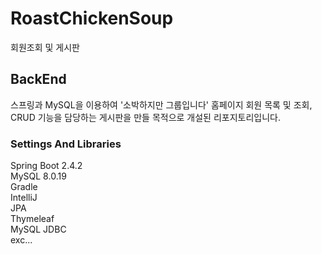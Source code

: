 # RoastChickenSoup
회원조회 및 게시판

## BackEnd
스프링과 MySQL을 이용하여 '소박하지만 그룹입니다' 홈페이지 회원 목록 및 조회, CRUD 기능을 담당하는 게시판을 만들 목적으로 
개설된 리포지토리입니다. 

### Settings And Libraries
Spring Boot 2.4.2\
MySQL 8.0.19\
Gradle\
IntelliJ\
JPA\
Thymeleaf\
MySQL JDBC\
exc...
